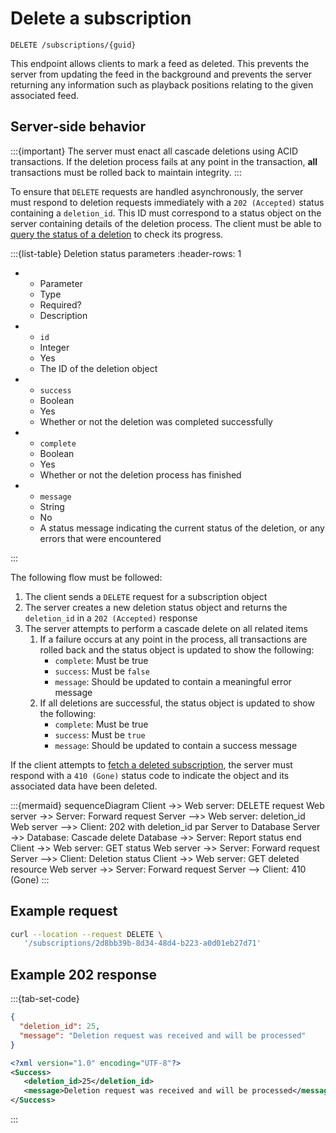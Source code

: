 # Delete a subscription

```text
DELETE /subscriptions/{guid}
```

This endpoint allows clients to mark a feed as deleted. This prevents the server from updating the feed in the background and prevents the server returning any information such as playback positions relating to the given associated feed.

## Server-side behavior

:::{important}
The server must enact all cascade deletions using ACID transactions. If the deletion process fails at any point in the transaction, **all** transactions must be rolled back to maintain integrity.
:::

To ensure that `DELETE` requests are handled asynchronously, the server must respond to deletion requests immediately with a `202 (Accepted)` status containing a `deletion_id`. This ID must correspond to a status object on the server containing details of the deletion process. The client must be able to [query the status of a deletion](status.md) to check its progress.

:::{list-table} Deletion status parameters
:header-rows: 1

* - Parameter
   - Type
   - Required?
   - Description
* - `id`
   - Integer
   - Yes
   - The ID of the deletion object
* - `success`
   - Boolean
   - Yes
   - Whether or not the deletion was completed successfully
* - `complete`
   - Boolean
   - Yes
   - Whether or not the deletion process has finished
* - `message`
   - String
   - No
   - A status message indicating the current status of the deletion, or any errors that were encountered

:::

The following flow must be followed:

1. The client sends a `DELETE` request for a subscription object
2. The server creates a new deletion status object and returns the `deletion_id` in a `202 (Accepted)` response
3. The server attempts to perform a cascade delete on all related items
   1. If a failure occurs at any point in the process, all transactions are rolled back and the status object is updated to show the following:
      * `complete`: Must be true
      * `success`: Must be `false`
      * `message`: Should be updated to contain a meaningful error message
   2. If all deletions are successful, the status object is updated to show the following:
      * `complete`: Must be true
      * `success`: Must be `true`
      * `message`: Should be updated to contain a success message

If the client attempts to [fetch a deleted subscription](get-single.md), the server must respond with a `410 (Gone)` status code to indicate the object and its associated data have been deleted.

:::{mermaid}
sequenceDiagram
   Client ->> Web server: DELETE request
   Web server ->> Server: Forward request
   Server -->> Web server: deletion_id
   Web server -->> Client: 202 with deletion_id
   par Server to Database
      Server ->> Database: Cascade delete
      Database ->> Server: Report status
   end
   Client ->> Web server: GET status
   Web server ->> Server: Forward request
   Server -->> Client: Deletion status
   Client ->> Web server: GET deleted resource
   Web server ->> Server: Forward request
   Server --> Client: 410 (Gone)
:::

## Example request

```bash
curl --location --request DELETE \
   '/subscriptions/2d8bb39b-8d34-48d4-b223-a0d01eb27d71'
```

## Example 202 response

:::{tab-set-code}

```json
{
  "deletion_id": 25,
  "message": "Deletion request was received and will be processed"
}
```

```xml
<?xml version="1.0" encoding="UTF-8"?>
<Success>
   <deletion_id>25</deletion_id>
   <message>Deletion request was received and will be processed</message>
</Success>
```

:::

